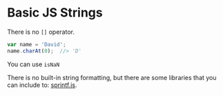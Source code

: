 # Basic JS Strings

There is no `[]` operator.

```js
var name = 'David';
name.charAt(0);  //> 'D'
```

You can use `isNaN`

There is no built-in string formatting, but there are some libraries that you can include to: [sprintf.js](https://github.com/alexei/sprintf.js).
